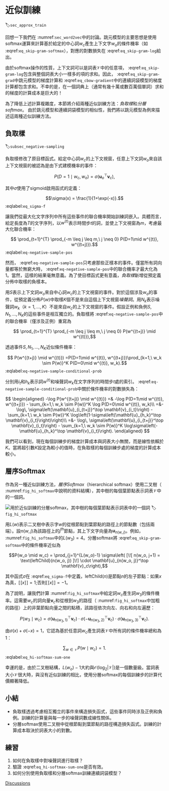 # 近似訓練
:label:`sec_approx_train`

回想一下我們在 :numref:`sec_word2vec`中的討論。跳元模型的主要思想是使用softmax運算來計算基於給定的中心詞$w_c$產生上下文字$w_o$的條件機率（如 :eqref:`eq_skip-gram-softmax`），對應的對數損失在 :eqref:`eq_skip-gram-log`給出。

由於softmax操作的性質，上下文詞可以是詞表$\mathcal{V}$中的任意項， :eqref:`eq_skip-gram-log`包含與整個詞表大小一樣多的項的求和。因此， :eqref:`eq_skip-gram-grad`中跳元模型的梯度計算和 :eqref:`eq_cbow-gradient`中的連續詞袋模型的梯度計算都包含求和。不幸的是，在一個詞典上（通常有幾十萬或數百萬個單詞）求和的梯度的計算成本是巨大的！

為了降低上述計算複雜度，本節將介紹兩種近似訓練方法：*負取樣*和*分層softmax*。
由於跳元模型和連續詞袋模型的相似性，我們將以跳元模型為例來描述這兩種近似訓練方法。

## 負取樣
:label:`subsec_negative-sampling`

負取樣修改了原目標函式。給定中心詞$w_c$的上下文視窗，任意上下文詞$w_o$來自該上下文視窗的被認為是由下式建模機率的事件：

$$P(D=1\mid w_c, w_o) = \sigma(\mathbf{u}_o^\top \mathbf{v}_c),$$

其中$\sigma$使用了sigmoid啟用函式的定義：

$$\sigma(x) = \frac{1}{1+\exp(-x)}.$$
:eqlabel:`eq_sigma-f`

讓我們從最大化文字序列中所有這些事件的聯合機率開始訓練詞嵌入。具體而言，給定長度為$T$的文字序列，以$w^{(t)}$表示時間步$t$的詞，並使上下文視窗為$m$，考慮最大化聯合機率：

$$ \prod_{t=1}^{T} \prod_{-m \leq j \leq m,\ j \neq 0} P(D=1\mid w^{(t)}, w^{(t+j)}).$$
:eqlabel:`eq-negative-sample-pos`

然而， :eqref:`eq-negative-sample-pos`只考慮那些正樣本的事件。僅當所有詞向量都等於無窮大時， :eqref:`eq-negative-sample-pos`中的聯合機率才最大化為1。當然，這樣的結果毫無意義。為了使目標函式更有意義，*負取樣*新增從預定義分佈中取樣的負樣本。

用$S$表示上下文詞$w_o$來自中心詞$w_c$的上下文視窗的事件。對於這個涉及$w_o$的事件，從預定義分佈$P(w)$中取樣$K$個不是來自這個上下文視窗*噪聲詞*。用$N_k$表示噪聲詞$w_k$（$k=1, \ldots, K$）不是來自$w_c$的上下文視窗的事件。假設正例和負例$S, N_1, \ldots, N_K$的這些事件是相互獨立的。負取樣將 :eqref:`eq-negative-sample-pos`中的聯合機率（僅涉及正例）重寫為

$$ \prod_{t=1}^{T} \prod_{-m \leq j \leq m,\ j \neq 0} P(w^{(t+j)} \mid w^{(t)}),$$

透過事件$S, N_1, \ldots, N_K$近似條件機率：

$$ P(w^{(t+j)} \mid w^{(t)}) =P(D=1\mid w^{(t)}, w^{(t+j)})\prod_{k=1,\ w_k \sim P(w)}^K P(D=0\mid w^{(t)}, w_k).$$
:eqlabel:`eq-negative-sample-conditional-prob`

分別用$i_t$和$h_k$表示詞$w^{(t)}$和噪聲詞$w_k$在文字序列的時間步$t$處的索引。 :eqref:`eq-negative-sample-conditional-prob`中關於條件機率的對數損失為：

$$
\begin{aligned}
-\log P(w^{(t+j)} \mid w^{(t)})
=& -\log P(D=1\mid w^{(t)}, w^{(t+j)}) - \sum_{k=1,\ w_k \sim P(w)}^K \log P(D=0\mid w^{(t)}, w_k)\\
=&-  \log\, \sigma\left(\mathbf{u}_{i_{t+j}}^\top \mathbf{v}_{i_t}\right) - \sum_{k=1,\ w_k \sim P(w)}^K \log\left(1-\sigma\left(\mathbf{u}_{h_k}^\top \mathbf{v}_{i_t}\right)\right)\\
=&-  \log\, \sigma\left(\mathbf{u}_{i_{t+j}}^\top \mathbf{v}_{i_t}\right) - \sum_{k=1,\ w_k \sim P(w)}^K \log\sigma\left(-\mathbf{u}_{h_k}^\top \mathbf{v}_{i_t}\right).
\end{aligned}
$$

我們可以看到，現在每個訓練步的梯度計算成本與詞表大小無關，而是線性依賴於$K$。當將超引數$K$設定為較小的值時，在負取樣的每個訓練步處的梯度的計算成本較小。

## 層序Softmax

作為另一種近似訓練方法，*層序Softmax*（hierarchical softmax）使用二叉樹（ :numref:`fig_hi_softmax`中說明的資料結構），其中樹的每個葉節點表示詞表$\mathcal{V}$中的一個詞。

![用於近似訓練的分層softmax，其中樹的每個葉節點表示詞表中的一個詞](../img/hi-softmax.svg)
:label:`fig_hi_softmax`

用$L(w)$表示二叉樹中表示字$w$的從根節點到葉節點的路徑上的節點數（包括兩端）。設$n(w,j)$為該路徑上的$j^\mathrm{th}$節點，其上下文字向量為$\mathbf{u}_{n(w, j)}$。例如， :numref:`fig_hi_softmax`中的$L(w_3) = 4$。分層softmax將 :eqref:`eq_skip-gram-softmax`中的條件機率近似為

$$P(w_o \mid w_c) = \prod_{j=1}^{L(w_o)-1} \sigma\left( [\![  n(w_o, j+1) = \text{leftChild}(n(w_o, j)) ]\!] \cdot \mathbf{u}_{n(w_o, j)}^\top \mathbf{v}_c\right),$$

其中函式$\sigma$在 :eqref:`eq_sigma-f`中定義，$\text{leftChild}(n)$是節點$n$的左子節點：如果$x$為真，$[\![x]\!] = 1$;否則$[\![x]\!] = -1$。

為了說明，讓我們計算 :numref:`fig_hi_softmax`中給定詞$w_c$產生詞$w_3$的條件機率。這需要$w_c$的詞向量$\mathbf{v}_c$和從根到$w_3$的路徑（ :numref:`fig_hi_softmax`中加粗的路徑）上的非葉節點向量之間的點積，該路徑依次向左、向右和向左遍歷：

$$P(w_3 \mid w_c) = \sigma(\mathbf{u}_{n(w_3, 1)}^\top \mathbf{v}_c) \cdot \sigma(-\mathbf{u}_{n(w_3, 2)}^\top \mathbf{v}_c) \cdot \sigma(\mathbf{u}_{n(w_3, 3)}^\top \mathbf{v}_c).$$

由$\sigma(x)+\sigma(-x) = 1$，它認為基於任意詞$w_c$產生詞表$\mathcal{V}$中所有詞的條件機率總和為1：

$$\sum_{w \in \mathcal{V}} P(w \mid w_c) = 1.$$
:eqlabel:`eq_hi-softmax-sum-one`

幸運的是，由於二叉樹結構，$L(w_o)-1$大約與$\mathcal{O}(\text{log}_2|\mathcal{V}|)$是一個數量級。當詞表大小$\mathcal{V}$很大時，與沒有近似訓練的相比，使用分層softmax的每個訓練步的計算代價顯著降低。

## 小結

* 負取樣透過考慮相互獨立的事件來構造損失函式，這些事件同時涉及正例和負例。訓練的計算量與每一步的噪聲詞數成線性關係。
* 分層softmax使用二叉樹中從根節點到葉節點的路徑構造損失函式。訓練的計算成本取決於詞表大小的對數。

## 練習

1. 如何在負取樣中對噪聲詞進行取樣？
1. 驗證 :eqref:`eq_hi-softmax-sum-one`是否有效。
1. 如何分別使用負取樣和分層softmax訓練連續詞袋模型？

[Discussions](https://discuss.d2l.ai/t/5741)
